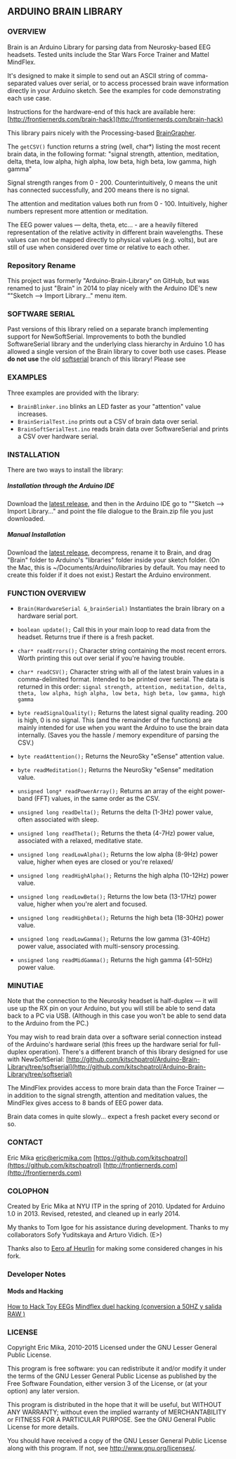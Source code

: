 ## ARDUINO BRAIN LIBRARY

### OVERVIEW

Brain is an Arduino Library for parsing data from Neurosky-based EEG headsets. Tested units include the Star Wars Force Trainer and Mattel MindFlex.

It's designed to make it simple to send out an ASCII string of comma-separated values over serial, or to access processed brain wave information directly in your Arduino sketch. See the examples for code demonstrating each use case.

Instructions for the hardware-end of this hack are available here: [http://frontiernerds.com/brain-hack](http://frontiernerds.com/brain-hack)

This library pairs nicely with the Processing-based [BrainGrapher](https://github.com/kitschpatrol/BrainGrapher).

The `getCSV()` function returns a string (well, char*) listing the most recent brain data, in the following format:
"signal strength, attention, meditation, delta, theta, low alpha, high alpha, low beta, high beta, low gamma, high gamma"

Signal strength ranges from 0 - 200. Counterintuitively, 0 means the unit has connected successfully, and 200 means there is no signal.

The attention and meditation values both run from 0 - 100. Intuitively, higher numbers represent more attention or meditation.

The EEG power values — delta, theta, etc... - are a heavily filtered representation of the relative activity in different brain wavelengths. These values can not be mapped directly to physical values (e.g. volts), but are still of use when considered over time or relative to each other.

### Repository Rename
This project was formerly "Arduino-Brain-Library" on GitHub, but was renamed to just "Brain" in 2014 to play nicely with the Arduino IDE's new ""Sketch --> Import Library..." menu item.

### SOFTWARE SERIAL
Past versions of this library relied on a separate branch implementing support for NewSoftSerial. Improvements to both the bundled SoftwareSerial library and the underlying class hierarchy in Arduino 1.0 has allowed a single version of the Brain library to cover both use cases. Please **do not use** the old [softserial](https://github.com/kitschpatrol/Brain/tree/softserial) branch of this library! Please see


### EXAMPLES
Three examples are provided with the library:

- `BrainBlinker.ino` blinks an LED faster as your "attention" value increases.
- `BrainSerialTest.ino` prints out a CSV of brain data over serial.
- `BrainSoftSerialTest.ino` reads brain data over SoftwareSerial and prints a CSV over hardware serial.

### INSTALLATION
There are two ways to install the library:

##### Installation through the Arduino IDE
Download the [latest release](https://github.com/kitschpatrol/Brain/releases), and then in the Arduino IDE go to ""Sketch --> Import Library..." and point the file dialogue to the Brain.zip file you just downloaded.

##### Manual Installation
Download the [latest release](https://github.com/kitschpatrol/Brain/releases), decompress, rename it to Brain, and drag "Brain" folder to Arduino's "libraries" folder inside your sketch folder. (On the Mac, this is ~/Documents/Arduino/libraries by default. You may need to create this folder if it does not exist.) Restart the Arduino environment.


### FUNCTION OVERVIEW

- `Brain(HardwareSerial &_brainSerial)`
Instantiates the brain library on a hardware serial port.

- `boolean update();`
Call this in your main loop to read data from the headset. Returns true if there is a fresh packet.

- `char* readErrors();`
Character string containing the most recent errors. Worth printing this out over serial if you're having trouble.

- `char* readCSV();`
Character string with all of the latest brain values in a comma-delimited format. Intended to be printed over serial. The data is returned in this order: `signal strength, attention, meditation, delta, theta, low alpha, high alpha, low beta, high beta, low gamma, high gamma`


- `byte readSignalQuality();`
Returns the latest signal quality reading. 200 is high, 0 is no signal. This (and the remainder of the functions) are mainly intended for use when you want the Arduino to use the brain data internally. (Saves you the hassle / memory expenditure of parsing the CSV.)

- `byte readAttention();`
Returns the NeuroSky "eSense" attention value.

- `byte readMeditation();`
Returns the NeuroSky "eSense" meditation value.

- `unsigned long* readPowerArray();`
Returns an array of the eight power-band (FFT) values, in the same order as the CSV.

- `unsigned long readDelta();`
Returns the delta (1-3Hz) power value, often associated with sleep.

- `unsigned long readTheta();`
Returns the theta (4-7Hz) power value, associated with a relaxed, meditative state.

- `unsigned long readLowAlpha();`
Returns the low alpha (8-9Hz) power value, higher when eyes are closed or you're relaxed/

- `unsigned long readHighAlpha();`
Returns the high alpha (10-12Hz) power value.

- `unsigned long readLowBeta();`
Returns the low beta (13-17Hz) power value, higher when you're alert and focused.

- `unsigned long readHighBeta();`
Returns the high beta (18-30Hz) power value.

- `unsigned long readLowGamma();`
Returns the low gamma (31-40Hz) power value, associated with multi-sensory processing.

- `unsigned long readMidGamma();`
Returns the high gamma (41-50Hz) power value.


### MINUTIAE
Note that the connection to the Neurosky headset is half-duplex — it will use up the RX pin on your Arduino, but you will still be able to send data back to a PC via USB. (Although in this case you won't be able to send data to the Arduino from the PC.)

You may wish to read brain data over a software serial connection instead of the Arduino's hardware serial (this frees up the hardware serial for full-duplex operation). There's a different branch of this library designed for use with NewSoftSerial: [http://github.com/kitschpatrol/Arduino-Brain-Library/tree/softserial](http://github.com/kitschpatrol/Arduino-Brain-Library/tree/softserial)

The MindFlex provides access to more brain data than the Force Trainer — in addition to the signal strength, attention and meditation values, the MindFlex gives access to 8 bands of EEG power data.

Brain data comes in quite slowly... expect a fresh packet every second or so.


### CONTACT
Eric Mika
eric@ericmika.com
[https://github.com/kitschpatrol](https://github.com/kitschpatrol)
[http://frontiernerds.com](http://frontiernerds.com)


### COLOPHON
Created by Eric Mika at NYU ITP in the spring of 2010.
Updated for Arduino 1.0 in 2013.
Revised, retested, and cleaned up in early 2014.

My thanks to Tom Igoe for his assistance during development. Thanks to my collaborators Sofy Yuditskaya and Arturo Vidich. (E>)

Thanks also to [Eero af Heurlin](https://github.com/rambo) for making some considered changes in his fork.


### Developer Notes
#### Mods and Hacking
[How to Hack Toy EEGs](https://frontiernerds.com/brain-hack)
[Mindflex duel hacking (conversion a 50HZ y salida RAW )](http://morloklabs.blogspot.com/2011/12/mindflex-duel-hacking-conversion-50hz-y.html?m=1)


### LICENSE
Copyright Eric Mika, 2010-2015
Licensed under the GNU Lesser General Public License.

This program is free software: you can redistribute it and/or modify it under the terms of the GNU Lesser General Public License as published by the Free Software Foundation, either version 3 of the License, or (at your option) any later version.

This program is distributed in the hope that it will be useful, but WITHOUT ANY WARRANTY; without even the implied warranty of MERCHANTABILITY or FITNESS FOR A PARTICULAR PURPOSE. See the GNU General Public License for more details.

You should have received a copy of the GNU Lesser General Public License along with this program. If not, see http://www.gnu.org/licenses/.